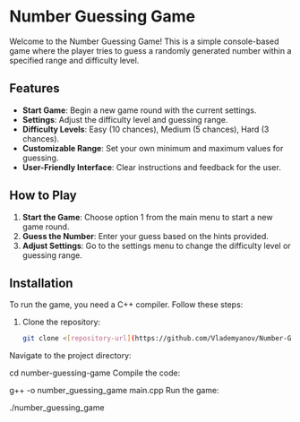 # Number Guessing Game

Welcome to the Number Guessing Game! This is a simple console-based game where the player tries to guess a randomly generated number within a specified range and difficulty level.

## Features

- **Start Game**: Begin a new game round with the current settings.
- **Settings**: Adjust the difficulty level and guessing range.
- **Difficulty Levels**: Easy (10 chances), Medium (5 chances), Hard (3 chances).
- **Customizable Range**: Set your own minimum and maximum values for guessing.
- **User-Friendly Interface**: Clear instructions and feedback for the user.

## How to Play

1. **Start the Game**: Choose option 1 from the main menu to start a new game round.
2. **Guess the Number**: Enter your guess based on the hints provided.
3. **Adjust Settings**: Go to the settings menu to change the difficulty level or guessing range.

## Installation

To run the game, you need a C++ compiler. Follow these steps:

1. Clone the repository:
   ```sh
   git clone <[repository-url](https://github.com/Vlademyanov/Number-Guessing-Game/blob/master/README.md)>
Navigate to the project directory:

cd number-guessing-game
Compile the code:

g++ -o number_guessing_game main.cpp
Run the game:

./number_guessing_game
